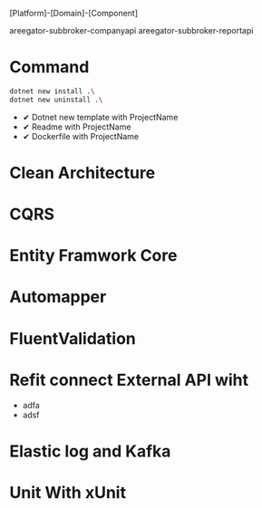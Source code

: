 [Platform]-[Domain]-[Component]

areegator-subbroker-companyapi
areegator-subbroker-reportapi

# Command
```bash
dotnet new install .\
dotnet new uninstall .\
```

- ✔ Dotnet new template with ProjectName
- ✔ Readme with ProjectName
- ✔ Dockerfile with ProjectName


# Clean Architecture 

# CQRS

# Entity Framwork Core

# Automapper

# FluentValidation

# Refit connect External API wiht
- adfa
- adsf

# Elastic log and Kafka

# Unit With xUnit
